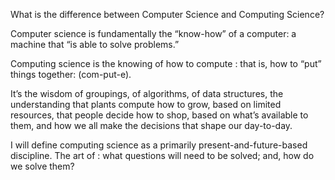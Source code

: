 What is the difference between Computer Science and Computing Science?

Computer science is fundamentally the “know-how” of a computer: a machine that “is able to solve problems.” 

Computing science is the knowing of how to compute : that is, how to “put” things together: (com-put-e).

It’s the wisdom of groupings, of algorithms, of data structures, the understanding that plants compute how to grow, based on limited resources, that people decide how to shop, based on what’s available to them, and how we all make the decisions that shape our day-to-day. 


I will define computing science as a primarily present-and-future-based discipline. The art of : what questions will need to be solved; and, how do we solve them? 

